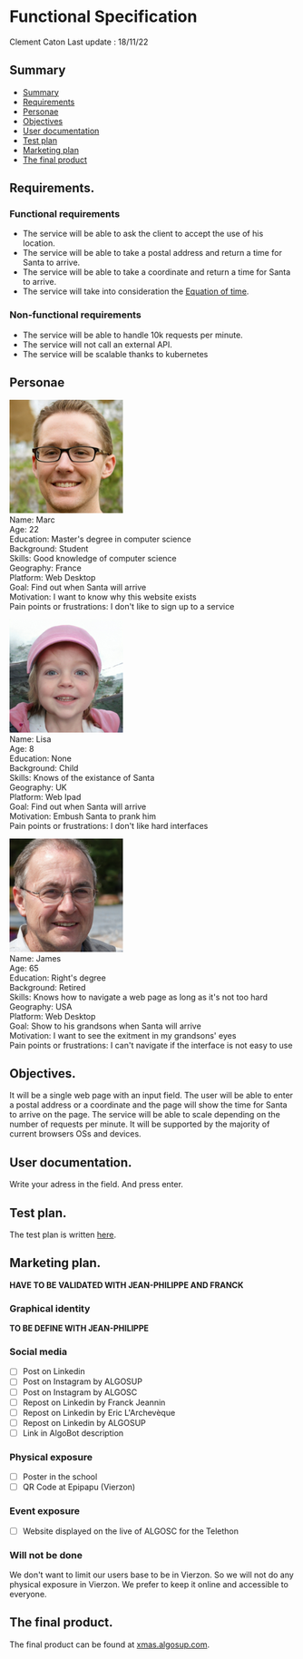 # Functional Specification

Clement Caton Last update : 18/11/22

## Summary

- [Summary](#summary)
- [Requirements](#requirements)
- [Personae](#personae)
- [Objectives](#objectives)
- [User documentation](#user-documentation)
- [Test plan](#test-plan)
- [Marketing plan](#marketing-plan)
- [The final product](#the-final-product)


## Requirements.

### Functional requirements

- The service will be able to ask the client to accept the use of his location.
- The service will be able to take a postal address and return a time for Santa to arrive.
- The service will be able to take a coordinate and return a time for Santa to arrive.
- The service will take into consideration the [Equation of time](https://en.wikipedia.org/wiki/Equation_of_time).

### Non-functional requirements

- The service will be able to handle 10k requests per minute.
- The service will not call an external API.
- The service will be scalable thanks to kubernetes

## Personae

<img src="./thispersondoesnotexist/dev2.jpg" alt="drawing" width="200"/><br>
Name: Marc<br>
Age: 22<br>
Education: Master's degree in computer science<br>
Background: Student<br>
Skills: Good knowledge of computer science<br>
Geography: France<br>
Platform: Web Desktop<br>
Goal: Find out when Santa will arrive<br>
Motivation: I want to know why this website exists<br>
Pain points or frustrations: I don't like to sign up to a service<br>

<img src="./thispersondoesnotexist/kid.jpg" alt="drawing" width="200"/><br>
Name: Lisa<br>
Age: 8<br>
Education: None<br>
Background: Child<br>
Skills: Knows of the existance of Santa<br>
Geography: UK<br>
Platform: Web Ipad<br>
Goal: Find out when Santa will arrive<br>
Motivation: Embush Santa to prank him<br>
Pain points or frustrations: I don't like hard interfaces<br>

<img src="./thispersondoesnotexist/old.jpg" alt="drawing" width="200"/><br>
Name: James<br>
Age: 65<br>
Education: Right's degree<br>
Background: Retired<br>
Skills: Knows how to navigate a web page as long as it's not too hard<br>
Geography: USA<br>
Platform: Web Desktop<br>
Goal: Show to his grandsons when Santa will arrive<br>
Motivation: I want to see the exitment in my grandsons' eyes<br>
Pain points or frustrations: I can't navigate if the interface is not easy to use<br>


## Objectives.

It will be a single web page with an input field. The user will be able to enter a postal address or a coordinate and the page will show the time for Santa to arrive on the page.
The service will be able to scale depending on the number of requests per minute.
It will be supported by the majority of current browsers OSs and devices. 

## User documentation.

Write your adress in the field. And press enter.

## Test plan.

The test plan is written [here](./Quality_Assurance\TestPlan.md).

## Marketing plan.

**HAVE TO BE VALIDATED WITH JEAN-PHILIPPE AND FRANCK**

### Graphical identity

**TO BE DEFINE WITH JEAN-PHILIPPE**

### Social media

- [ ] Post on Linkedin
- [ ] Post on Instagram by ALGOSUP
- [ ] Post on Instagram by ALGOSC
- [ ] Repost on Linkedin by Franck Jeannin
- [ ] Repost on Linkedin by Eric L'Archevèque
- [ ] Repost on Linkedin by ALGOSUP
- [ ] Link in AlgoBot description

### Physical exposure

- [ ] Poster in the school
- [ ] QR Code at Epipapu (Vierzon)

### Event exposure

- [ ] Website displayed on the live of ALGOSC for the Telethon


### Will not be done

We don't want to limit our users base to be in Vierzon. So we will not do any physical exposure in Vierzon.
We prefer to keep it online and accessible to everyone.
## The final product.

The final product can be found at [xmas.algosup.com](https://xmas.algosup.com/).

